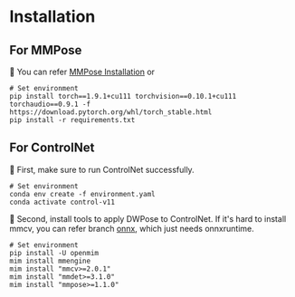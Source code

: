 # Installation
## For MMPose
🌵 You can refer [MMPose Installation](https://mmpose.readthedocs.io/en/latest/installation.html) or
```
# Set environment
pip install torch==1.9.1+cu111 torchvision==0.10.1+cu111 torchaudio==0.9.1 -f https://download.pytorch.org/whl/torch_stable.html
pip install -r requirements.txt
```

## For ControlNet
🌵 First, make sure to run ControlNet successfully.
```
# Set environment
conda env create -f environment.yaml
conda activate control-v11
```
🌵 Second, install tools to apply DWPose to ControlNet. If it's hard to install mmcv, you can refer branch [onnx](https://github.com/IDEA-Research/DWPose/tree/onnx), which just needs onnxruntime.
```
# Set environment
pip install -U openmim
mim install mmengine
mim install "mmcv>=2.0.1"
mim install "mmdet>=3.1.0"
mim install "mmpose>=1.1.0"
```